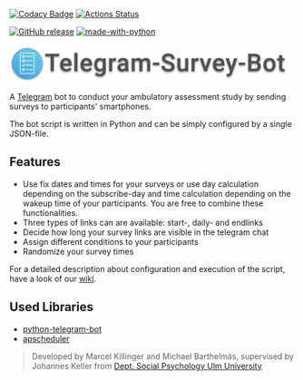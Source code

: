 [![Codacy Badge](https://api.codacy.com/project/badge/Grade/871707ae18964ddf9ac22b6d90e2dc9a)](https://www.codacy.com?utm_source=github.com&amp;utm_medium=referral&amp;utm_content=Raze97/Telegram-Survey-Bot&amp;utm_campaign=Badge_Grade)
[![Actions Status](https://github.com/Raze97/Telegram-Survey-Bot/workflows/Python-build/badge.svg)](https://github.com/Raze97/Telegram-Survey-Bot/actions)

[![GitHub release](https://img.shields.io/github/release/Naereen/StrapDown.js.svg)](https://GitHub.com/Raze97/Telegram-Survey-Bot/releases/)
[![made-with-python](https://img.shields.io/badge/Made%20with-Python-1f425f.svg)](https://www.python.org/)

![Logo](https://github.com/Raze97/Telegram-Survey-Bot-Logos/blob/master/logo/logo_text.png?raw=true)

A [Telegram](https://telegram.org/) bot to conduct your ambulatory assessment study by sending surveys to participants' smartphones.

The bot script is written in Python and can be simply configured by a single JSON-file.

## Features

-   Use fix dates and times for your surveys or use day calculation depending on the subscribe-day and time calculation depending on the wakeup time of your participants. You are free to combine these functionalities.
-   Three types of links can are available: start-, daily- and endlinks
-   Decide how long your survey links are visible in the telegram chat
-   Assign different conditions to your participants
-   Randomize your survey times

For a detailed description about configuration and execution of the script, have a look of our [wiki](https://github.com/Raze97/Telegram-Survey-Bot/wiki).

## Used Libraries

-   [python-telegram-bot](https://github.com/python-telegram-bot/python-telegram-bot)  
-   [apscheduler](https://github.com/agronholm/apscheduler)  

> Developed by Marcel Killinger and Michael Barthelmäs,  supervised by Johannes Keller from [Dept. Social Psychology Ulm University](https://www.uni-ulm.de/en/in/psy-soz/)

